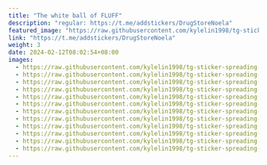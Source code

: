 ```yaml
---
title: "The white ball of FLUFF"
description: "regular: https://t.me/addstickers/DrugStoreNoela"
featured_image: "https://raw.githubusercontent.com/kylelin1998/tg-sticker-spreading-worldwide-images/main/img/9a43d0fe-b5bc-4ff5-ae4f-efa554e5e5c0.jpg"
link: "https://t.me/addstickers/DrugStoreNoela"
weight: 3
date: 2024-02-12T08:02:54+08:00
images:
  - https://raw.githubusercontent.com/kylelin1998/tg-sticker-spreading-worldwide-images/main/img/9a43d0fe-b5bc-4ff5-ae4f-efa554e5e5c0.jpg
  - https://raw.githubusercontent.com/kylelin1998/tg-sticker-spreading-worldwide-images/main/img/4267e2d4-25df-46f1-b1ac-745067302701.jpg
  - https://raw.githubusercontent.com/kylelin1998/tg-sticker-spreading-worldwide-images/main/img/4c8489ec-8023-43fb-a63a-e42225edd8ac.jpg
  - https://raw.githubusercontent.com/kylelin1998/tg-sticker-spreading-worldwide-images/main/img/fea82b9e-4f82-4c5e-b295-dd3893f49061.jpg
  - https://raw.githubusercontent.com/kylelin1998/tg-sticker-spreading-worldwide-images/main/img/06d4f04f-f3ae-4d53-a9eb-cd487072686c.jpg
  - https://raw.githubusercontent.com/kylelin1998/tg-sticker-spreading-worldwide-images/main/img/6d574e4f-c8ae-4f4b-891d-788c06bc824f.jpg
  - https://raw.githubusercontent.com/kylelin1998/tg-sticker-spreading-worldwide-images/main/img/a03af49e-08f0-4167-9dde-ea15558ac021.jpg
  - https://raw.githubusercontent.com/kylelin1998/tg-sticker-spreading-worldwide-images/main/img/00524c04-8143-423a-bbec-3c8ca06446f9.jpg
  - https://raw.githubusercontent.com/kylelin1998/tg-sticker-spreading-worldwide-images/main/img/75f7e157-24ef-4a11-a25c-e1ee038bc6eb.jpg
  - https://raw.githubusercontent.com/kylelin1998/tg-sticker-spreading-worldwide-images/main/img/daf1a0b2-ebfb-4466-9581-3033e8b8ea5e.jpg
  - https://raw.githubusercontent.com/kylelin1998/tg-sticker-spreading-worldwide-images/main/img/679bd6d5-6db7-4fd5-9223-6aa74aeec5d3.jpg
  - https://raw.githubusercontent.com/kylelin1998/tg-sticker-spreading-worldwide-images/main/img/84024493-c394-480d-9c65-5b2f463c4da1.jpg
---
```

